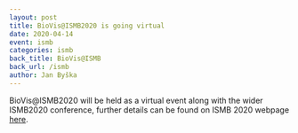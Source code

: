 ```yaml
---
layout: post
title: BioVis@ISMB2020 is going virtual
date: 2020-04-14
event: ismb
categories: ismb
back_title: BioVis@ISMB
back_url: /ismb
author: Jan Byška
---
```

BioVis@ISMB2020 will be held as a virtual event along with the wider ISMB2020 conference, further details can be found on ISMB 2020 webpage [here](https://www.iscb.org/ismb2020).